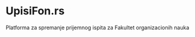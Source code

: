 <h1>UpisiFon.rs</h1>
<p>Platforma za spremanje prijemnog ispita za Fakultet organizacionih nauka</p>
